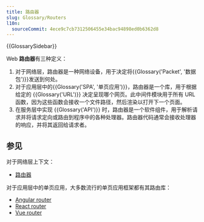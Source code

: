 ```yaml
---
title: 路由器
slug: Glossary/Routers
l10n:
  sourceCommit: 4ece9c7cb7312506455e34bac94898ed0b6362d8
---
```


{{GlossarySidebar}}

Web **路由器**有三种定义：

1. 对于网络层，路由器是一种网络设备，用于决定将{{Glossary('Packet', '数据包')}}发送到何处。
2. 对于应用层中的{{Glossary('SPA', '单页应用')}}，路由器是一个库，用于根据给定的 {{Glossary('URL')}} 决定呈现哪个网页。此中间件模块用于所有 URL 函数，因为这些函数会接收一个文件路径，然后渲染以打开下一个页面。
3. 在服务层中实现 {{Glossary('API')}} 时，路由器是一个软件组件，用于解析请求并将请求定向或路由到程序中的各种处理器。路由器代码通常会接收处理器的响应，并将其返回给请求者。

## 参见

对于网络层上下文：

- [路由器](https://zh.wikipedia.org/wiki/路由器)

对于应用层中的单页应用，大多数流行的单页应用框架都有其路由库：

- [Angular router](https://angular.io/guide/router)
- [React router](https://reactrouter.com/)
- [Vue router](https://router.vuejs.org)
